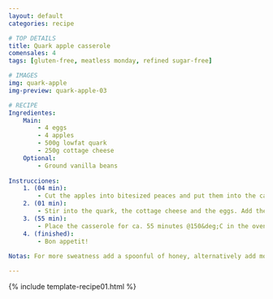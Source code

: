 ```yaml
---
layout: default
categories: recipe

# TOP DETAILS
title: Quark apple casserole
comensales: 4
tags: [gluten-free, meatless monday, refined sugar-free]

# IMAGES
img: quark-apple
img-preview: quark-apple-03

# RECIPE
Ingredientes:
    Main:
        - 4 eggs
        - 4 apples
        - 500g lowfat quark
        - 250g cottage cheese
    Optional:
        - Ground vanilla beans
        
Instrucciones:
    1. (04 min): 
        - Cut the apples into bitesized peaces and put them into the casserole dish.
    2. (01 min): 
        - Stir into the quark, the cottage cheese and the eggs. Add the optional ground Vanilla beans.
    3. (55 min):
        - Place the casserole for ca. 55 minutes @150&deg;C in the oven.
    4. (finished): 
        - Bon appetit!
  
Notas: For more sweatness add a spoonful of honey, alternatively add more apples or a banana.

---
```

<!--more-->

{% include template-recipe01.html %}

